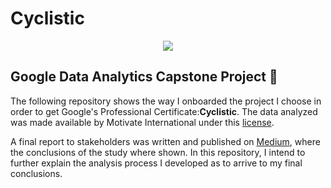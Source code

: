# Cyclistic

<p align="center">
  <img src="https://user-images.githubusercontent.com/101368227/167482358-d603fd79-de81-4668-92c5-b5a04a3ee53f.JPG">
</p>

## Google Data Analytics Capstone Project :bookmark_tabs:

The following repository shows the way I onboarded the project I choose in order to get Google's Professional Certificate:**Cyclistic**. The data analyzed was made available by Motivate International under this [license](https://ride.divvybikes.com/data-license-agreement).

A final report to stakeholders was written and published on [Medium](https://medium.com/@ricardo020796/google-data-analytics-capstone-project-cyclistic-bike-share-analysis-ba2df0681689), where the conclusions of the study where shown. In this repository, I intend to further explain the analysis process I developed as to arrive to my final conclusions. 
